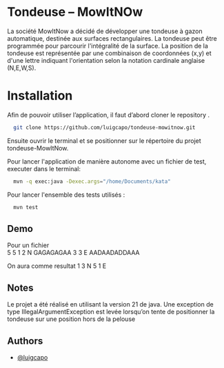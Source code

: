 
# Tondeuse – MowItNOw

La société MowItNow a décidé de développer une tondeuse à gazon automatique, 
destinée aux surfaces rectangulaires. La tondeuse peut être programmée pour parcourir l'intégralité de la surface. La position de la tondeuse est représentée par une combinaison de coordonnées (x,y) 
et d'une lettre indiquant l'orientation selon la notation cardinale anglaise (N,E,W,S). 



# Installation

Afin de pouvoir utiliser l’application, il faut d’abord cloner le repository .
```bash
  git clone https://github.com/luigcapo/tondeuse-mowitnow.git
```
Ensuite ouvrir le terminal et se positionner sur le répertoire du projet tondeuse-MowItNow.

Pour lancer l'application de manière autonome avec un fichier de test, executer dans le terminal:

```bash
  mvn -q exec:java -Dexec.args="/home/Documents/kata"
```
Pour lancer l'ensemble des tests utilisés :

```bash
  mvn test
```

## Demo

Pour un fichier  
5 5 
1 2 N 
GAGAGAGAA 
3 3 E 
AADAADADDAAA

On aura comme resultat 
1 3 N
5 1 E

## Notes
Le projet a été réalisé en utilisant la version 21 de java. 
Une exception de type IllegalArgumentException est levée lorsqu’on tente de positionner la tondeuse sur une position hors de la pelouse




## Authors

- [@luigcapo](https://www.github.com/luigcapo)

